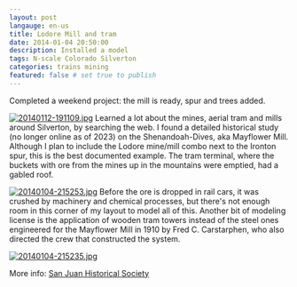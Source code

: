 ```yaml
---
layout: post
langauge: en-us
title: Lodore Mill and tram
date: 2014-01-04 20:50:00
description: Installed a model
tags: N-scale Colorado Silverton
categories: trains mining
featured: false # set true to publish
---
```


Completed a weekend project: the mill is ready, spur and trees added.

<a href="http://www.ebroerse.nl/blog/wp-content/uploads/2014/01/20140112-191109.jpg"><img class="alignnone size-full" src="http://www.ebroerse.nl/blog/wp-content/uploads/2014/01/20140112-191109.jpg" alt="20140112-191109.jpg" /></a>
Learned a lot about the mines, aerial tram and mills around Silverton, by searching the web. I found a detailed historical study (no longer online as of 2023) on the Shenandoah-Dives, aka Mayflower Mill. Although I plan to include the Lodore mine/mill combo next to the Ironton spur, this is the best documented example. The tram terminal, where the buckets with ore from the mines up in the mountains were emptied, had a gabled roof.

<a href="http://www.ebroerse.nl/blog/wp-content/uploads/2014/01/20140104-215253.jpg"><img class="alignnone size-full" src="http://www.ebroerse.nl/blog/wp-content/uploads/2014/01/20140104-215253.jpg" alt="20140104-215253.jpg" /></a>
Before the ore is dropped in rail cars, it was crushed by machinery and chemical processes, but there's not enough room in this corner of my layout to model all of this.
Another bit of modeling license is the application of wooden tram towers instead of the steel ones engineered for the Mayflower Mill in 1910 by Fred C. Carstarphen, who also directed the crew that constructed the system.

<a href="http://www.ebroerse.nl/blog/wp-content/uploads/2014/01/20140104-215235.jpg"><img class="alignnone size-full" src="http://www.ebroerse.nl/blog/wp-content/uploads/2014/01/20140104-215235.jpg" alt="20140104-215235.jpg" /></a>

More info:
<a href="https://sanjuancountyhistoricalsociety.org/mayflower-mill.html#.UshwpH-9KSM">San Juan Historical Society</a>
